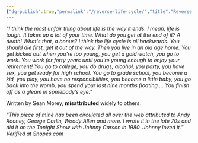 ```yaml
---
{"dg-publish":true,"permalink":"/reverse-life-cycle/","title":"Reverse Life Cycle","tags":["misc","humor","quotes"],"created":"2023-04-28","updated":""}
---
```



*"I think the most unfair thing about life is the way it ends. I mean, life is tough. It takes up a lot of your time. What do you get at the end of it? A death! What's that, a bonus? I think the life cycle is all backwards. You should die first, get it out of the way. Then you live in an old age home. You get kicked out when you're too young, you get a gold watch, you go to work. You work for forty years until you're young enough to enjoy your retirement! You go to college, you do drugs, alcohol, you party, you have sex, you get ready for high school. You go to grade school, you become a kid, you play, you have no responsibilities, you become a little baby, you go back into the womb, you spend your last nine months floating.... You finish off as a gleam in somebody’s eye."* 

Written by Sean Morey, **misattributed** widely to others.

*“This piece of mine has been circulated all over the web attributed to Andy Rooney, George Carlin, Woody Allen and more.  I wrote it in the late 70s and did it on the Tonight Show with Johnny Carson in 1980.  Johnny loved it.”  Verified at Snopes.com*